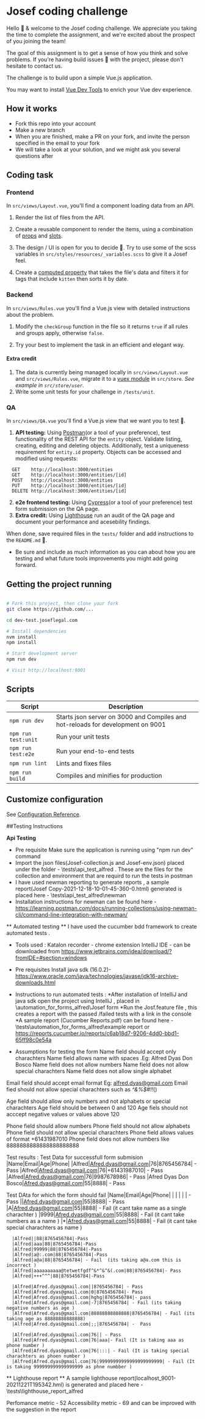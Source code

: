 # Josef coding challenge

Hello 👋 & welcome to the Josef coding challenge. We appreciate you taking the time to complete the assignment, and we're excited about the prospect of you joining the team!

The goal of this assignment is to get a sense of how you think and solve problems. If you're having build issues 🔧 with the project, please don't hesitate to contact us.

The challenge is to build upon a simple Vue.js application.

You may want to install [Vue Dev Tools](https://chrome.google.com/webstore/detail/vuejs-devtools/nhdogjmejiglipccpnnnanhbledajbpd?hl=en) to enrich your Vue dev experience.

## How it works

- Fork this repo into your account
- Make a new branch
- When you are finished, make a PR on your fork, and invite the person specified in the email to your fork
- We will take a look at your solution, and we might ask you several questions after

## Coding task

### Frontend

In `src/views/Layout.vue`, you'll find a component loading data from an API.

1. Render the list of files from the API.

2. Create a reusable component to render the items, using a combination of [props](https://vuejs.org/v2/api/#props) and [slots](https://vuejs.org/v2/api/#v-slot).

3. The design / UI is open for you to decide 🎨. Try to use some of the scss variables in `src/styles/resources/_variables.scss` to give it a Josef feel.

4. Create a [computed property](https://vuejs.org/v2/guide/computed.html) that takes the file's data and filters it for tags that include `kitten` then sorts it by date.

### Backend

In `src/views/Rules.vue` you'll find a Vue.js view with detailed instructions about the problem.

1. Modify the `checkGroup` function in the file so it returns `true` if all rules and groups apply, otherwise `false`.

2. Try your best to implement the task in an efficient and elegant way.

#### Extra credit

1. The data is currently being managed locally in `src/views/Layout.vue` and `src/views/Rules.vue`, migrate it to a [vuex module](https://vuex.vuejs.org/guide/modules.html) in `src/store`. _See example in `src/store/user`._
2. Write some unit tests for your challenge in `/tests/unit`.

### QA

In `src/views/QA.vue` you'll find a Vue.js view that we want you to test 🧐.

1. **API testing:** Using [Postman](https://www.postman.com/)(or a tool of your preference), test functionality of the REST API for the `entity` object. Validate listing, creating, editing and deleting objects.
Additionally, test a uniqueness requirement for `entity.id` property. Objects can be accessed and modified using requests:

```
  GET    http://localhost:3000/entities  
  GET    http://localhost:3000/entities/[id] 
  POST   http://localhost:3000/entities  
  PUT    http://localhost:3000/entities/[id] 
  DELETE http://localhost:3000/entities/[id] 
```

2. **e2e frontend testing:** Using [Cypress](https://www.cypress.io/)(or a tool of your preference) test form submission on the QA page.
3. **Extra credit:** Using [Lighthouse](https://developers.google.com/web/tools/lighthouse) run an audit of the QA page and document your performance and acesebility findings.

When done, save required files in the `tests/` folder and add instructions to the `README.md` 📝. 
 - Be sure and include as much information as you can about how you are testing and what future tools improvements you might add going forward.

## Getting the project running

```bash

# Fork this project, then clone your fork
git clone https://github.com/...

cd dev-test.joseflegal.com

# Install dependencies
nvm install
npm install

# Start development server
npm run dev

# Visit http://localhost:9001
```

## Scripts

| Script              | Description                                                                     |
| ------------------- | ------------------------------------------------------------------------------- |
| `npm run dev`       | Starts json server on 3000 and Compiles and hot-reloads for development on 9001 |
| `npm run test:unit` | Run your unit tests                                                             |
| `npm run test:e2e`  | Run your end-to-end tests                                                       |
| `npm run lint`      | Lints and fixes files                                                           |
| `npm run build`     | Compiles and minifies for production                                            |

## Customize configuration

See [Configuration Reference](https://cli.vuejs.org/config/).



##Testing Instructions 

**Api Testing** 
- Pre requisite 
  Make sure the application is running using "npm run dev" command 
- Import the json files(Josef-collection.js and Josef-env.json) placed under the folder - \tests\api_test_alfred . 
  These are the files for the collection and environment that are requird to run the tests in postman 
- I have used newman reporting to generate reports  , a sample report(Josef Copy-2021-12-18-10-01-45-360-0.html) generated is placed here - \tests\api_test_alfred\newman 
- Installation instructions for newman can be found here - https://learning.postman.com/docs/running-collections/using-newman-cli/command-line-integration-with-newman/



** Automated testing **
I have used the cucumber bdd framework to create automated tests . 

- Tools used : 
  Katalon recorder - chrome extension
  IntelliJ IDE - can be downloaded from https://www.jetbrains.com/idea/download/?fromIDE=#section=windows
 
- Pre requisites 
  Install java sdk (16.0.2)- https://www.oracle.com/java/technologies/javase/jdk16-archive-downloads.html
 

- Instructions to run automated tests : 
  *After installation of IntelliJ and java sdk open the project using IntelliJ ,  placed in \automation_for_forms_alfred\Josef form
  *Run the Josf.feature file , this creates a report with the passed /failed tests with a link in the console
  *A sample report (Cucumber Reports.pdf) can be found here - \tests\automation_for_forms_alfred\example report or https://reports.cucumber.io/reports/c6ab18d7-9206-4dd0-bbd1-65ff98c0e54a

- Assumptions for testing the form 
Name field should accept only charachters 
Name field allows name with spaces .Eg: Alfred Dyas Don Bosco
Name field does not allow numbers 
Name field does not allow special charachters
Name field does not allow single alphabet 

Email field should accept email format  Eg: alfred.dyas@gmail.com 
Email fied should not allow special charachters such as *^&%$#!!*()

Age field should allow only numbers and not alphabets or special charachters 
Age field should be between 0 and 120
Age fiels should not acccept negative values or values above 120

Phone field should allow numbers 
Phone field should not allow alphabets 
Phone field should not allow special charachters 
Phone field allows values of format +61431987010
Phone field does not allow numbers like 8888888888888888888888

Test results :
Test Data for successfull form submision  
		 |Name|Email|Age|Phone|
		 |Alfred|Afred.dyas@gmail.com|76|8765456784| - Pass
		 |Alfred|Afred.dyas@gmail.com|76|+61431987010| - Pass 
		 |Alfred|Afred.dyas@gmail.com|76|9987678986| - Pass
		 |Afred Dyas Don Bosco|Afred.dyas@gmail.com|55|8888| - Pass 
 
 Test DAta for which the form should fail 
      |Name|Email|Age|Phone|
      |    |     |   |     | - Pass
      ||Afred.dyas@gmail.com|55|8888|  - Pass
      |A|Afred.dyas@gmail.com|55|8888| - Fail (it cant take name as a single charachter )
      |9999|Afred.dyas@gmail.com|55|8888| - Fail (it cant take numbers as a name )
      |*|Afred.dyas@gmail.com|55|8888| - Fail (it cant take special charachters as name )

      |Alfred||88|8765456784|-Pass
      |Alfred|aaa|88|8765456784|-Pass
      |Alfred|99999|88|8765456784|-Pass
      |Alfred|a@:.com|88|8765456784|-Pass
      |Alfred|a@a|88|8765456784| - Fail  (its taking a@a.com this is incorrect )
      |Alfred|aaaaaaaaaa@tetwetfgdf^&*^&^&(.com|88|8765456784|- Pass
      |Alfred|+++^^^|88|8765456784|-Pass

      |Alfred|Afred.dyas@gmail.com||8765456784| - Pass
      |Alfred|Afred.dyas@gmail.com|0|8765456784|- Pass
      |Alfred|Afred.dyas@gmail.com|hghg|8765456784|- pass
      |Alfred|Afred.dyas@gmail.com|-7|8765456784| - Fail (its taking negative numbers as age )
      |Alfred|Afred.dyas@gmail.com|88888888888888|8765456784| - Fail (its taking age as 88888888888888)
      |Alfred|Afred.dyas@gmail.com|;;|8765456784| -  Pass

      |Alfred|Afred.dyas@gmail.com|76|| - Pass
      |Alfred|Afred.dyas@gmail.com|76|aaa|- Fail (It is taking aaa as phone number )
      |Alfred|Afred.dyas@gmail.com|76|:::| - Fail (It is taking special charachters as phoen number )
      |Alfred|Afred.dyas@gmail.com|76|99999999999999999999999| - Fail (It is taking 999999999999999999 as phne numbber )





** Lighthouse report **
A sample lighthouse report(localhost_9001-20211221T195342.hml) is generated and placed here - \tests\lighthouse_report_alfred

Perfomance metric - 52 
Accessibility metric - 69 and can be improved with the suggestion in the report  
